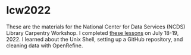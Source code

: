 # lcw2022
These are the materials for the National Center for Data Services (NCDS) Library Carpentry Workshop. I completed <a href="https://nnlm-carpentries.github.io/2022-07-18-ncds-online/">these lessons</a> on July 18-19, 2022.
I learned about the Unix Shell, setting up a GitHub repository, and cleaning data with OpenRefine.
